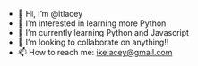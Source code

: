 - 👋 Hi, I’m @itlacey
- 👀 I’m interested in learning more Python
- 🌱 I’m currently learning Python and Javascript
- 💞️ I’m looking to collaborate on anything!!
- 📫 How to reach me: ikelacey@gmail.com

<!---
itlacey/itlacey is a ✨ special ✨ repository because its `README.md` (this file) appears on your GitHub profile.
You can click the Preview link to take a look at your changes.
--->
